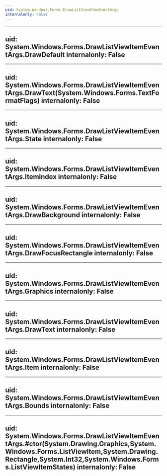 ```yaml
---
uid: System.Windows.Forms.DrawListViewItemEventArgs
internalonly: False
---
```


---
uid: System.Windows.Forms.DrawListViewItemEventArgs.DrawDefault
internalonly: False
---

---
uid: System.Windows.Forms.DrawListViewItemEventArgs.DrawText(System.Windows.Forms.TextFormatFlags)
internalonly: False
---

---
uid: System.Windows.Forms.DrawListViewItemEventArgs.State
internalonly: False
---

---
uid: System.Windows.Forms.DrawListViewItemEventArgs.ItemIndex
internalonly: False
---

---
uid: System.Windows.Forms.DrawListViewItemEventArgs.DrawBackground
internalonly: False
---

---
uid: System.Windows.Forms.DrawListViewItemEventArgs.DrawFocusRectangle
internalonly: False
---

---
uid: System.Windows.Forms.DrawListViewItemEventArgs.Graphics
internalonly: False
---

---
uid: System.Windows.Forms.DrawListViewItemEventArgs.DrawText
internalonly: False
---

---
uid: System.Windows.Forms.DrawListViewItemEventArgs.Item
internalonly: False
---

---
uid: System.Windows.Forms.DrawListViewItemEventArgs.Bounds
internalonly: False
---

---
uid: System.Windows.Forms.DrawListViewItemEventArgs.#ctor(System.Drawing.Graphics,System.Windows.Forms.ListViewItem,System.Drawing.Rectangle,System.Int32,System.Windows.Forms.ListViewItemStates)
internalonly: False
---
